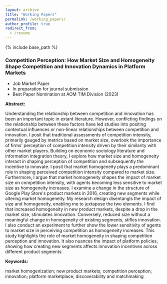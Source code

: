 ```yaml
---
layout: archive
title: "Working Papers"
permalink: /working_papers/
author_profile: true
redirect_from:
  - /resume
---
```


{% include base_path %}

### Competition Perception: How Market Size and Homogeneity Shape Competition and Innovation Dynamics in Platform Markets
  * Job Market Paper
  * In preparation for journal submission
  * Best Paper Nomination at AOM TIM Division (2023)

**Abstract:** 

Understanding the relationship between competition and innovation has been an important topic in extant literature. However, conflicting findings on the relationship between these factors have led studies into positing contextual influences or non-linear relationships between competition and innovation. I posit that traditional assessments of competition intensity, primarily gauged by metrics based on market size, overlook the importance of firms’ perception of competition intensity driven by their similarity with other market players. Building on economic sociology literature and information integration theory, I explore how market size and homogeneity interact in shaping perception of competition and subsequently the incentive to innovate. I posit that market homogeneity plays a predominant role in shaping perceived competition intensity compared to market size. Furthermore, I argue that market homogeneity shapes the impact of market size on competition intensity, with agents becoming less sensitive to market size as homogeneity increases. I examine a change in the structure of Google Play Store's product markets in 2016, creating new segments while altering market homogeneity. My research design disentangls the impact of size and homogeneity, enabling me to juxtapose the two elements. I find that increased homogeneity in new product markets, despite a drop in the market size, stimulates innovation. Conversely, reduced size without a meaningful change in homogeneity of existing segments, stifles innovation. I also conduct an experiment to further show the lower sensitivity of agents to market size in perceiving competition as homogeneity increases. This study highlights the role of market homogeneity in shaping competition perception and innovation. It also nuances the impact of platform policies, showing how creating new segments affects innovation incentives across different product segments.

**Keywords:**
  
market homogenization; new product markets; competition perception; innovation; platform marketplace; discoverability and matchmaking
